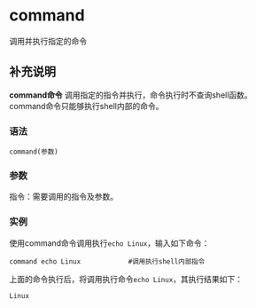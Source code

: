 command
===

调用并执行指定的命令

## 补充说明

**command命令** 调用指定的指令并执行，命令执行时不查询shell函数。command命令只能够执行shell内部的命令。

### 语法  

```
command(参数)
```

### 参数  

指令：需要调用的指令及参数。

### 实例  

使用command命令调用执行`echo Linux`，输入如下命令：

```
command echo Linux            #调用执行shell内部指令
```

上面的命令执行后，将调用执行命令`echo Linux`，其执行结果如下：

```
Linux
```


<!-- Linux命令行搜索引擎：https://jaywcjlove.github.io/linux-command/ -->